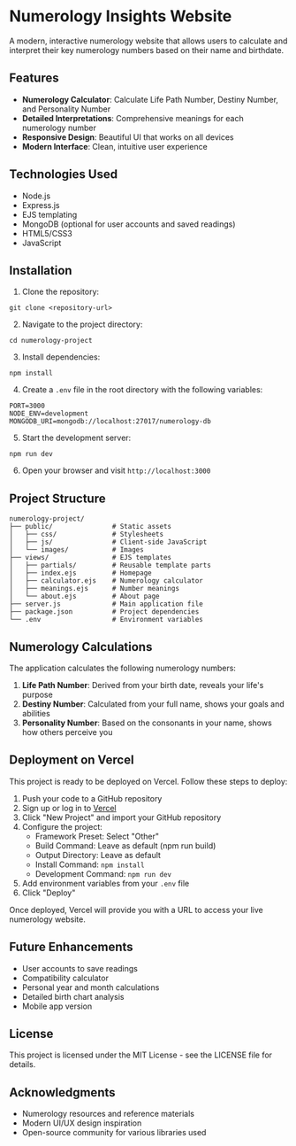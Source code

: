 # Numerology Insights Website

A modern, interactive numerology website that allows users to calculate and interpret their key numerology numbers based on their name and birthdate.

## Features

- **Numerology Calculator**: Calculate Life Path Number, Destiny Number, and Personality Number
- **Detailed Interpretations**: Comprehensive meanings for each numerology number
- **Responsive Design**: Beautiful UI that works on all devices
- **Modern Interface**: Clean, intuitive user experience

## Technologies Used

- Node.js
- Express.js
- EJS templating
- MongoDB (optional for user accounts and saved readings)
- HTML5/CSS3
- JavaScript

## Installation

1. Clone the repository:
```
git clone <repository-url>
```

2. Navigate to the project directory:
```
cd numerology-project
```

3. Install dependencies:
```
npm install
```

4. Create a `.env` file in the root directory with the following variables:
```
PORT=3000
NODE_ENV=development
MONGODB_URI=mongodb://localhost:27017/numerology-db
```

5. Start the development server:
```
npm run dev
```

6. Open your browser and visit `http://localhost:3000`

## Project Structure

```
numerology-project/
├── public/               # Static assets
│   ├── css/              # Stylesheets
│   ├── js/               # Client-side JavaScript
│   └── images/           # Images
├── views/                # EJS templates
│   ├── partials/         # Reusable template parts
│   ├── index.ejs         # Homepage
│   ├── calculator.ejs    # Numerology calculator
│   ├── meanings.ejs      # Number meanings
│   └── about.ejs         # About page
├── server.js             # Main application file
├── package.json          # Project dependencies
└── .env                  # Environment variables
```

## Numerology Calculations

The application calculates the following numerology numbers:

1. **Life Path Number**: Derived from your birth date, reveals your life's purpose
2. **Destiny Number**: Calculated from your full name, shows your goals and abilities
3. **Personality Number**: Based on the consonants in your name, shows how others perceive you

## Deployment on Vercel

This project is ready to be deployed on Vercel. Follow these steps to deploy:

1. Push your code to a GitHub repository
2. Sign up or log in to [Vercel](https://vercel.com)
3. Click "New Project" and import your GitHub repository
4. Configure the project:
   - Framework Preset: Select "Other"
   - Build Command: Leave as default (npm run build)
   - Output Directory: Leave as default
   - Install Command: `npm install`
   - Development Command: `npm run dev`
5. Add environment variables from your `.env` file
6. Click "Deploy"

Once deployed, Vercel will provide you with a URL to access your live numerology website.

## Future Enhancements

- User accounts to save readings
- Compatibility calculator
- Personal year and month calculations
- Detailed birth chart analysis
- Mobile app version

## License

This project is licensed under the MIT License - see the LICENSE file for details.

## Acknowledgments

- Numerology resources and reference materials
- Modern UI/UX design inspiration
- Open-source community for various libraries used
